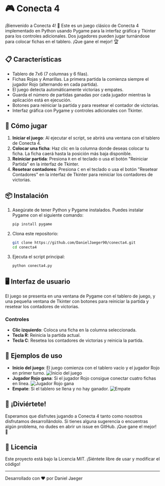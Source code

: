 # 🎮 Conecta 4

¡Bienvenido a Conecta 4! 🎉 Este es un juego clásico de Conecta 4 implementado en Python usando Pygame para la interfaz gráfica y Tkinter para los controles adicionales. Dos jugadores pueden jugar turnándose para colocar fichas en el tablero. ¡Que gane el mejor! 🏆

## 📋 Características

- Tablero de 7x6 (7 columnas y 6 filas).
- Fichas Rojas y Amarillas. La primera partida la comienza siempre el jugador Rojo (alternando en cada partida).
- El juego detecta automáticamente victorias y empates.
- Guarda el número de partidas ganadas por cada jugador mientras la aplicación está en ejecución.
- Botones para reiniciar la partida y para resetear el contador de victorias.
- Interfaz gráfica con Pygame y controles adicionales con Tkinter.

## 🚀 Cómo jugar

1. **Iniciar el juego**: Al ejecutar el script, se abrirá una ventana con el tablero de Conecta 4.
2. **Colocar una ficha**: Haz clic en la columna donde deseas colocar tu ficha. La ficha caerá hasta la posición más baja disponible.
3. **Reiniciar partida**: Presiona `R` en el teclado o usa el botón "Reiniciar Partida" en la interfaz de Tkinter.
4. **Resetear contadores**: Presiona `C` en el teclado o usa el botón "Resetear Contadores" en la interfaz de Tkinter para reiniciar los contadores de victorias.

## 📦 Instalación

1. Asegúrate de tener Python y Pygame instalados. Puedes instalar Pygame con el siguiente comando:
    ```bash
    pip install pygame
    ```
2. Clona este repositorio:
    ```bash
    git clone https://github.com/DanielJaeger90/conecta4.git
    cd conecta4
    ```
3. Ejecuta el script principal:
    ```bash
    python conecta4.py
    ```

## 🖥️ Interfaz de usuario

El juego se presenta en una ventana de Pygame con el tablero de juego, y una pequeña ventana de Tkinter con botones para reiniciar la partida y resetear los contadores de victorias.

### Controles

- **Clic izquierdo**: Coloca una ficha en la columna seleccionada.
- **Tecla R**: Reinicia la partida actual.
- **Tecla C**: Resetea los contadores de victorias y reinicia la partida.

## 🏅 Ejemplos de uso

- **Inicio del juego**: El juego comienza con el tablero vacío y el jugador Rojo en primer turno.
    ![Inicio del juego](./screenshots/inicio.png)
- **Jugador Rojo gana**: Si el jugador Rojo consigue conectar cuatro fichas en línea.
    ![Jugador Rojo gana](./screenshots/rojo_gana.png)
- **Empate**: Si el tablero se llena y no hay ganador.
    ![Empate](./screenshots/empate.png)

## 🎉 ¡Diviértete!

Esperamos que disfrutes jugando a Conecta 4 tanto como nosotros disfrutamos desarrollándolo. Si tienes alguna sugerencia o encuentras algún problema, no dudes en abrir un issue en GitHub. ¡Que gane el mejor! 🤩

## 📝 Licencia

Este proyecto está bajo la Licencia MIT. ¡Siéntete libre de usar y modificar el código!

---

Desarrollado con ❤️ por Daniel Jaeger
